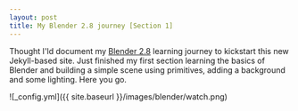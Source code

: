 ```yaml
---
layout: post
title: My Blender 2.8 journey [Section 1]
---
```


Thought I'ld document my [Blender 2.8](https://www.udemy.com/course/blendertutorial/) learning journey to kickstart this new Jekyll-based site. Just finished my first section learning the basics of Blender and building a simple scene using primitives, adding a background and some lighting. Here you go.

![_config.yml]({{ site.baseurl }}/images/blender/watch.png)
